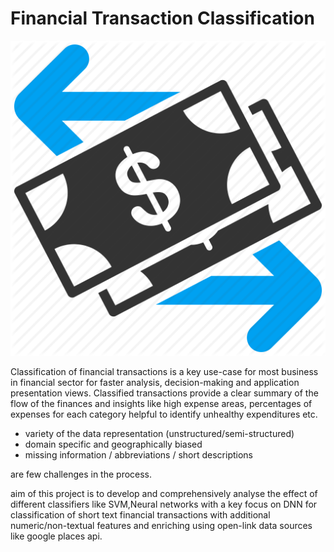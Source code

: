 # Financial Transaction Classification
![alt text](src/img/txn.jpg "Financial Transaction Classification")

Classification of financial transactions is a key use-case for most business in financial 
sector for faster analysis, decision-making and application presentation views. Classified
transactions provide a clear summary of the flow of the finances and insights like high 
expense areas, percentages of expenses for each category helpful to identify unhealthy
expenditures etc.

* variety of the data representation (unstructured/semi-structured)
* domain specific and geographically biased
* missing information / abbreviations / short descriptions

are few challenges in the process.

aim of this project is to develop and comprehensively analyse the effect of different 
classifiers like SVM,Neural networks with a key focus on DNN for classification of 
short text financial transactions with additional numeric/non-textual features and 
enriching using open-link data sources like google places api.


